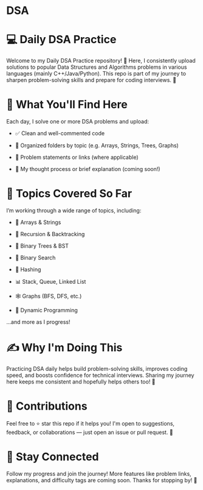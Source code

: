 # DSA
 
# 💻 Daily DSA Practice
Welcome to my Daily DSA Practice repository! 🚀
Here, I consistently upload solutions to popular Data Structures and Algorithms problems in various languages (mainly C++/Java/Python). This repo is part of my journey to sharpen problem-solving skills and prepare for coding interviews. 🎯

# 📅 What You'll Find Here
Each day, I solve one or more DSA problems and upload:

- ✅ Clean and well-commented code

- 📂 Organized folders by topic (e.g. Arrays, Strings, Trees, Graphs)

- 📝 Problem statements or links (where applicable)

- 🧠 My thought process or brief explanation (coming soon!)

# 🧩 Topics Covered So Far
I’m working through a wide range of topics, including:

- 🔢 Arrays & Strings

- 🧵 Recursion & Backtracking

- 🌲 Binary Trees & BST

- 🎯 Binary Search

- 🧮 Hashing

- 📊 Stack, Queue, Linked List

- 🕸️ Graphs (BFS, DFS, etc.)

- 🧠 Dynamic Programming

…and more as I progress!

# ✍️ Why I'm Doing This
Practicing DSA daily helps build problem-solving skills, improves coding speed, and boosts confidence for technical interviews. Sharing my journey here keeps me consistent and hopefully helps others too! 🙌

# 🤝 Contributions
Feel free to ⭐ star this repo if it helps you!
I'm open to suggestions, feedback, or collaborations — just open an issue or pull request. 🤗

# 📌 Stay Connected
Follow my progress and join the journey! More features like problem links, explanations, and difficulty tags are coming soon. Thanks for stopping by! 💙

